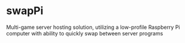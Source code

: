 # swapPi
Multi-game server hosting solution, utilizing a low-profile Raspberry Pi computer with ability to quickly swap between server programs
